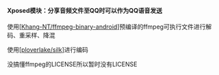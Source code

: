 #### Xposed模块：分享音频文件至QQ时可以作为QQ语音发送

使用[[Khang-NT/ffmpeg-binary-android](https://github.com/Khang-NT/ffmpeg-binary-android)]预编译的ffmpeg可执行文件进行解码、重采样、降混

使用[[ploverlake/silk](https://github.com/ploverlake/silk)]进行编码

没搞懂ffmpeg的LICENSE所以暂时没有LICENSE

